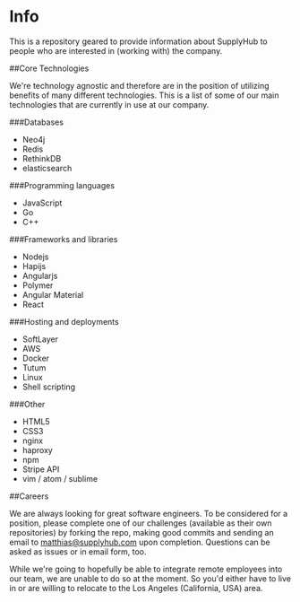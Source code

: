 # Info

This is a repository geared to provide information about SupplyHub to people who are interested in (working with) the company.

##Core Technologies

We're technology agnostic and therefore are in the position of utilizing benefits of many different technologies. This is a list of some of our main technologies that are currently in use at our company.

###Databases

- Neo4j
- Redis
- RethinkDB
- elasticsearch

###Programming languages

- JavaScript
- Go
- C++

###Frameworks and libraries

- Nodejs
- Hapijs
- Angularjs
- Polymer
- Angular Material
- React

###Hosting and deployments

- SoftLayer
- AWS
- Docker
- Tutum
- Linux
- Shell scripting

###Other

- HTML5
- CSS3
- nginx
- haproxy
- npm
- Stripe API
- vim / atom / sublime

##Careers

We are always looking for great software engineers.
To be considered for a position, please complete one of our challenges (available as their own repositories) by forking the repo, making good commits and sending an email to matthias@supplyhub.com upon completion. Questions can be asked as issues or in email form, too.

While we're going to hopefully be able to integrate remote employees into our team, we are unable to do so at the moment. So you'd either have to live in or are willing to relocate to the Los Angeles (California, USA) area.
